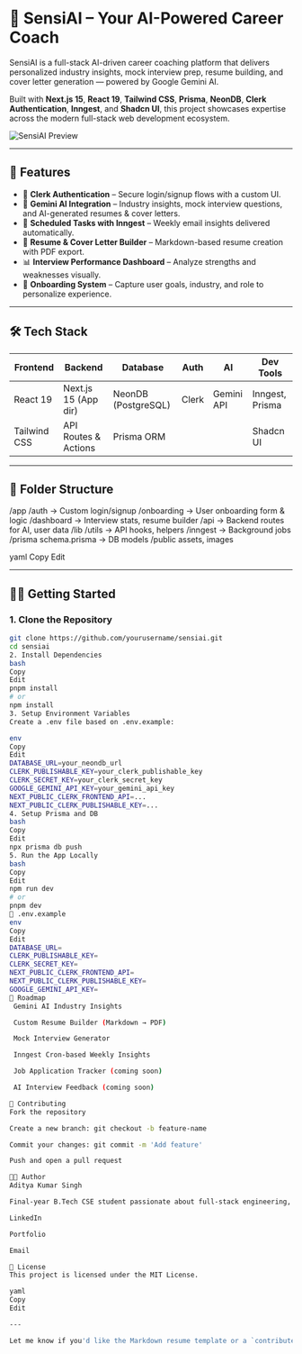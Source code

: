 # 🌟 SensiAI – Your AI-Powered Career Coach

SensiAI is a full-stack AI-driven career coaching platform that delivers personalized industry insights, mock interview prep, resume building, and cover letter generation — powered by Google Gemini AI.

Built with **Next.js 15**, **React 19**, **Tailwind CSS**, **Prisma**, **NeonDB**, **Clerk Authentication**, **Inngest**, and **Shadcn UI**, this project showcases expertise across the modern full-stack web development ecosystem.

![SensiAI Preview](./public/sensiai-cover.png)

---

## 🚀 Features

- 🔐 **Clerk Authentication** – Secure login/signup flows with a custom UI.
- 🧠 **Gemini AI Integration** – Industry insights, mock interview questions, and AI-generated resumes & cover letters.
- 📆 **Scheduled Tasks with Inngest** – Weekly email insights delivered automatically.
- 📝 **Resume & Cover Letter Builder** – Markdown-based resume creation with PDF export.
- 📊 **Interview Performance Dashboard** – Analyze strengths and weaknesses visually.
- 🧩 **Onboarding System** – Capture user goals, industry, and role to personalize experience.

---

## 🛠️ Tech Stack

| Frontend         | Backend             | Database      | Auth    | AI        | Dev Tools      |
|------------------|---------------------|---------------|---------|-----------|----------------|
| React 19         | Next.js 15 (App dir) | NeonDB (PostgreSQL) | Clerk  | Gemini API | Inngest, Prisma |
| Tailwind CSS     | API Routes & Actions | Prisma ORM    |         |           | Shadcn UI      |

---

## 📁 Folder Structure

/app
/auth → Custom login/signup
/onboarding → User onboarding form & logic
/dashboard → Interview stats, resume builder
/api → Backend routes for AI, user data
/lib
/utils → API hooks, helpers
/inngest → Background jobs
/prisma
schema.prisma → DB models
/public
assets, images

yaml
Copy
Edit

---

## 🧑‍💻 Getting Started

### 1. Clone the Repository

```bash
git clone https://github.com/yourusername/sensiai.git
cd sensiai
2. Install Dependencies
bash
Copy
Edit
pnpm install
# or
npm install
3. Setup Environment Variables
Create a .env file based on .env.example:

env
Copy
Edit
DATABASE_URL=your_neondb_url
CLERK_PUBLISHABLE_KEY=your_clerk_publishable_key
CLERK_SECRET_KEY=your_clerk_secret_key
GOOGLE_GEMINI_API_KEY=your_gemini_api_key
NEXT_PUBLIC_CLERK_FRONTEND_API=...
NEXT_PUBLIC_CLERK_PUBLISHABLE_KEY=...
4. Setup Prisma and DB
bash
Copy
Edit
npx prisma db push
5. Run the App Locally
bash
Copy
Edit
npm run dev
# or
pnpm dev
📄 .env.example
env
Copy
Edit
DATABASE_URL=
CLERK_PUBLISHABLE_KEY=
CLERK_SECRET_KEY=
NEXT_PUBLIC_CLERK_FRONTEND_API=
NEXT_PUBLIC_CLERK_PUBLISHABLE_KEY=
GOOGLE_GEMINI_API_KEY=
🎯 Roadmap
 Gemini AI Industry Insights

 Custom Resume Builder (Markdown → PDF)

 Mock Interview Generator

 Inngest Cron-based Weekly Insights

 Job Application Tracker (coming soon)

 AI Interview Feedback (coming soon)

🙌 Contributing
Fork the repository

Create a new branch: git checkout -b feature-name

Commit your changes: git commit -m 'Add feature'

Push and open a pull request

👨‍💻 Author
Aditya Kumar Singh

Final-year B.Tech CSE student passionate about full-stack engineering, AI, and building impactful SaaS tools.

LinkedIn

Portfolio

Email

📄 License
This project is licensed under the MIT License.

yaml
Copy
Edit

---

Let me know if you'd like the Markdown resume template or a `contribute.md`, `LICENSE`, or even CI setup next.








